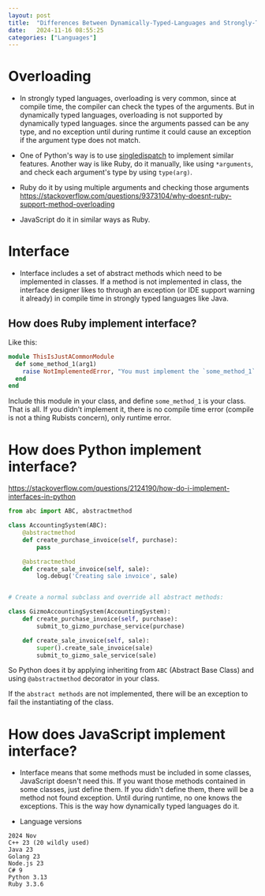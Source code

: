 ```yaml
---
layout: post
title:  "Differences Between Dynamically-Typed-Languages and Strongly-Typed-Languages"
date:   2024-11-16 08:55:25
categories: ["Languages"]
---
```


# Overloading
* In strongly typed languages, overloading is very common, since at compile time, the compiler can check the types of the arguments.
But in dynamically typed languages, overloading is not supported by dynamically typed languages. 
since the arguments passed can be any type, and no exception until during runtime it could cause an exception if the argument type does not match. 

* One of Python's way is to use [singledispatch](https://docs.python.org/3/library/functools.html#functools.singledispatch) to implement similar features.
Another way is like Ruby, do it manually, like using `*arguments`, and check each argument's type by using `type(arg)`. 

* Ruby do it by using multiple arguments and checking those arguments https://stackoverflow.com/questions/9373104/why-doesnt-ruby-support-method-overloading

* JavaScript do it in similar ways as Ruby.

# Interface
* Interface includes a set of abstract methods which need to be implemented in classes.
If a method is not implemented in class, the interface designer likes to through an exception (or IDE support warning it already) in compile time in strongly typed languages like Java.

## How does Ruby implement interface? 
Like this:

```ruby
module ThisIsJustACommonModule
  def some_method_1(arg1)
    raise NotImplementedError, "You must implement the `some_method_1` method"
  end
end
```

Include this module in your class, and define `some_method_1` is your class. That is all. If you didn't implement it, there is no compile time error (compile is not a thing Rubists concern), only runtime error.

# How does Python implement interface?
https://stackoverflow.com/questions/2124190/how-do-i-implement-interfaces-in-python

```python
from abc import ABC, abstractmethod

class AccountingSystem(ABC):
    @abstractmethod
    def create_purchase_invoice(self, purchase):
        pass

    @abstractmethod
    def create_sale_invoice(self, sale):
        log.debug('Creating sale invoice', sale)


# Create a normal subclass and override all abstract methods:

class GizmoAccountingSystem(AccountingSystem):
    def create_purchase_invoice(self, purchase):
        submit_to_gizmo_purchase_service(purchase)

    def create_sale_invoice(self, sale):
        super().create_sale_invoice(sale)
        submit_to_gizmo_sale_service(sale)

```
So Python does it by applying inheriting from `ABC` (Abstract Base Class) and using `@abstractmethod` decorator in your class.

If the `abstract methods` are not implemented, there will be an exception to fail the instantiating of the class.

# How does JavaScript implement interface?
* Interface means that some methods must be included in some classes, JavaScript doesn't need this.
If you want those methods contained in some classes, just define them. If you didn't define them, there will be a method not found exception.
Until during runtime, no one knows the exceptions. This is the way how dynamically typed languages do it.

* Language versions
```
2024 Nov
C++ 23 (20 wildly used)
Java 23
Golang 23
Node.js 23
C# 9
Python 3.13
Ruby 3.3.6
```

